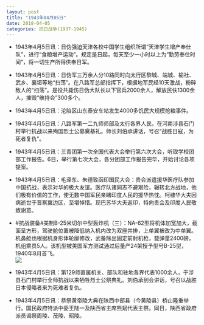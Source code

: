 ```yaml
---
layout: post
title: "1943年04月05日"
date: 2018-04-05
categories: 抗日战争(1937-1945)
---
```


<meta name="referrer" content="no-referrer" />

- 1943年4月5日讯：日伪强迫天津各校中国学生组织所谓“天津学生增产奉仕队”，进行“食粮增产运动”。规定是日起，每天至少一小时以上为“勤劳奉仕时间”，将一切生产所得供奉日军。 

- 1943年4月5日讯：日伪军三万余人分10路同时向太行区黎城、端城、榆社、武乡、襄垣等地“扫荡”。在八路军总部指挥下，根据地军民经10天激战，粉碎敌人的“扫荡”。是役共毙伤日伪大队长以下官兵2000余人，解放民伕1300余人，摧毁“维持会”300多个。 

- 1943年4月5日讯：沦陷区山东泰安车站发生4000多饥民大规模抢粮事件。 

- 1943年4月5日讯：八路军第一二九师师部及太行各界人民，在河南涉县石门村举行抗战以来殉国烈士公墓奠基礼。师长刘伯承讲话，号召“战胜日寇，为死者复仇”。 

- 1943年4月5日讯：三青团第一次全国代表大会举行第六次大会，听取学校团部工作报告。6日，举行第七次大会，各分团部工作报告完毕，开始讨论各项提案。 

- 1943年4月5日讯：毛泽东、朱德致函印国民大会：贵会派遣援华医疗队参加中国抗战，表示对华的极大友谊。医疗队诸同志不避艰险，辗转北方战地，他们极有价值的工作，使无数中国军民亲睹印度人民的援华热忱。柯棣华大夫因病逝世于晋察冀边区，至堪悼惜。现巴苏华大夫返印，特向贵会及印度人民敬致谢意。 

- #抗战装备#美制B-25米切尔中型轰炸机（三）：NA-62型将机体加宽加大，截面呈方形，驾驶舱位置被降低纳入机内改为双座并排，上单翼被改为中单翼。机鼻舱也根据机身形体轮廓修改，武备除出固定前射机枪，载弹量2400磅，机组乘员5人。该机型被美国军方测试通过后量产24架授予型号B-25型，1940年8月首飞。 <br/><img src="https://wx3.sinaimg.cn/large/aca367d8ly1fq1jtldrtxj20ku08mgm1.jpg" />

- 1943年4月5日讯：第129师直属机关、部队和驻地各界代表1000余人，于涉县石门村举行全师抗战以来牺牲烈士公祭典礼。刘伯承到会讲话，号召以战胜日本侵略者来为死难者复仇。 

- 1943年4月5日讯：恭祭黄帝陵大典在陕西中部县（今黄陵县）桥山隆重举行。国民政府特派中委王陆一及陕西省主席熊斌代表主祭。同日，陕西省政府派员谒祭周陵、茂陵、昭陵。 

